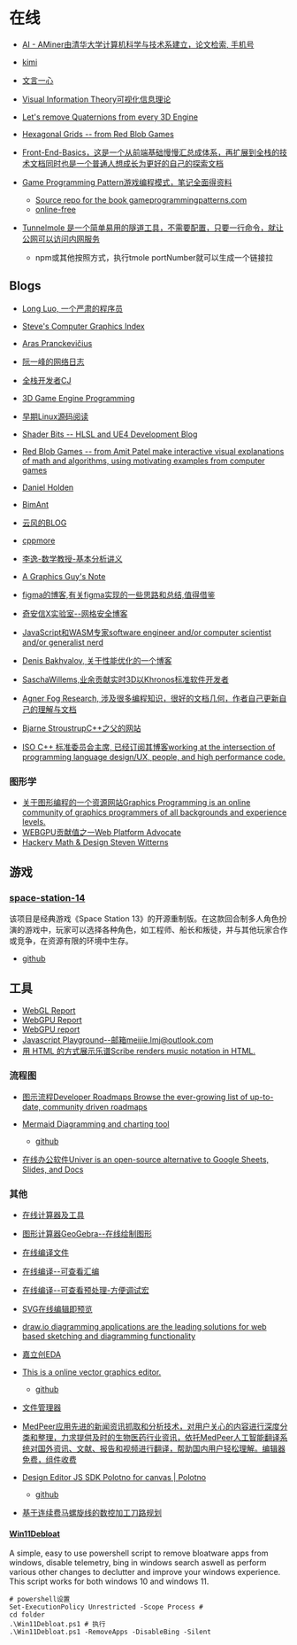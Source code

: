 # 在线

- [AI - AMiner由清华大学计算机科学与技术系建立，论文检索, 手机号](https://www.aminer.cn/)
- [kimi](https://kimi.moonshot.cn)
- [文言一心](https://yiyan.baidu.com)


- [Visual Information Theory可视化信息理论](https://colah.github.io/posts/2015-09-Visual-Information/)

- [Let's remove Quaternions from every 3D Engine](https://marctenbosch.com/quaternions/)
- [Hexagonal Grids -- from Red Blob Games](https://www.redblobgames.com/grids/hexagons/)

- [Front-End-Basics，这是一个从前端基础慢慢汇总成体系，再扩展到全栈的技术文档同时也是一个普通人想成长为更好的自己的探索文档](https://docs.chenfangxu.com/)
- [Game Programming Pattern游戏编程模式，笔记全面得资料](http://gameprogrammingpatterns.com/)
    - [ Source repo for the book gameprogrammingpatterns.com ](https://github.com/munificent/game-programming-patterns)
    - [online-free](http://gameprogrammingpatterns.com/contents.html)

- [Tunnelmole 是一个简单易用的隧道工具，不需要配置，只要一行命令，就让公网可以访问内网服务](https://tunnelmole.com/)
    - npm或其他按照方式，执行tmole portNumber就可以生成一个链接拉

## Blogs

- [Long Luo, 一个严肃的程序员](http://www.longluo.me/)
- [Steve's Computer Graphics Index](http://steve.hollasch.net/cgindex/)
- [Aras Pranckevičius](https://aras-p.info/blog/)
- [阮一峰的网络日志](http://www.ruanyifeng.com/blog/archives.html)
- [全栈开发者CJ](https://cjting.me/)
- [3D Game Engine Programming](https://www.3dgep.com/)
- [早期Linux源码阅读](http://www.oldlinux.org/)
- [Shader Bits -- HLSL and UE4 Development Blog](https://shaderbits.com/blog)
- [Red Blob Games --  from Amit Patel  make interactive visual explanations of math and algorithms, using motivating examples from computer games](https://www.redblobgames.com/)
- [Daniel Holden](https://theorangeduck.com/page/all)
- [BimAnt](http://www.bimant.com/blog/)
- [云风的BLOG](https://blog.codingnow.com/)
- [cppmore](https://www.cppmore.com/)
- [李逸-数学教授-基本分析讲义](https://math.seu.edu.cn/ly/list.htm)
- [A Graphics Guy's Note](https://agraphicsguynotes.com/posts/)
- [figma的博客,有关figma实现的一些思路和总结,值得借鉴](https://www.figma.com/blog/)
- [奇安信X实验室--网格安全博客](https://blog.xlab.qianxin.com/)
- [JavaScript和WASM专家software engineer and/or computer scientist and/or generalist nerd](https://cfallin.org/)

- [Denis Bakhvalov, 关于性能优化的一个博客](https://easyperf.net/)
- [SaschaWillems,业余贡献实时3D以Khronos标准软件开发者](https://www.saschawillems.de/)
- [Agner Fog Research, 涉及很多编程知识，很好的文档几何，作者自己更新自己的理解与文档](https://www.agner.org/?e=0#0)
- [Bjarne StroustrupC++之父的网站](https://www.stroustrup.com/)
- [ ISO C++ 标准委员会主席, 已经订阅其博客working at the intersection of programming language design/UX, people, and high performance code.](https://herbsutter.com/)

### 图形学
- [关于图形编程的一个资源网站Graphics Programming is an online community of graphics programmers of all backgrounds and experience levels.](http://graphics-programming.org/)
- [WEBGPU贡献值之一Web Platform Advocate](https://surma.dev/)
- [Hackery Math & Design Steven Witterns](https://acko.net/)

## 游戏

### [space-station-14](https://spacestation14.com/)
该项目是经典游戏《Space Station 13》的开源重制版。在这款回合制多人角色扮演的游戏中，玩家可以选择各种角色，如工程师、船长和叛徒，并与其他玩家合作或竞争，在资源有限的环境中生存。
- [github](https://github.com/space-wizards/space-station-14)

## 工具

- [WebGL Report](https://webglreport.com/)
- [WebGPU Report](https://webgpureport.org/)
- [WebGPU report](https://webgpu.evanmartin.fr/)
- [Javascript Playground--邮箱meijie.lmj@outlook.com](https://playcode.io/)
- [用 HTML 的方式展示乐谱Scribe renders music notation in HTML.](https://github.com/stephband/scribe)

### 流程图

- [图示流程Developer Roadmaps Browse the ever-growing list of up-to-date, community driven roadmaps](https://roadmap.sh/roadmaps)
- [Mermaid Diagramming and charting tool](https://mermaid.js.org/)
    - [github](https://github.com/mermaid-js/mermaid)

- [在线办公软件Univer is an open-source alternative to Google Sheets, Slides, and Docs ](https://github.com/lmj01/univer)

### 其他
- [在线计算器及工具](https://www.rapidtables.org/zh-CN/)
- [图形计算器GeoGebra--在线绘制图形](https://www.geogebra.org/graphing?lang=zh_CN)
- [在线编译文件](https://wandbox.org/)
- [在线编译--可查看汇编](https://godbolt.org/)
- [在线编译--可查看预处理-方便调试宏](https://www.build-bench.com/)
- [SVG在线编辑即预览](https://www.svgviewer.dev/)
- [draw.io diagramming applications are the leading solutions for web based sketching and diagramming functionality](https://www.drawio.com/)
- [嘉立创EDA](https://lceda.cn/editor)
- [This is a online vector graphics editor.](https://skeditor.github.io/)
    - [github](https://github.com/skeditor/skeditor)

- [文件管理器](http://q-dir.com/)
- [MedPeer应用先进的新闻资讯抓取和分析技术，对用户关心的内容进行深度分类和整理，力求提供及时的生物医药行业资讯，依托MedPeer人工智能翻译系统对国外资讯、文献、报告和视频进行翻译，帮助国内用户轻松理解。编辑器免费，组件收费](https://medpeer.cn/)
- [Design Editor JS SDK Polotno for canvas | Polotno](https://polotno.com/)
    - [github](https://github.com/polotno-project)
- [基于连续费马螺旋线的数控加工刀路规划](http://www.ncmis.cas.cn/kyjz/kycg/201912/t20191218_533668.html)

#### [Win11Debloat](https://github.com/Raphire/Win11Debloat)

A simple, easy to use powershell script to remove bloatware apps from windows, disable telemetry, bing in windows search aswell as perform various other changes to declutter and improve your windows experience. This script works for both windows 10 and windows 11. 

```shell
# powershell设置
Set-ExecutionPolicy Unrestricted -Scope Process #
cd folder
.\Win11Debloat.ps1 # 执行
.\Win11Debloat.ps1 -RemoveApps -DisableBing -Silent
```